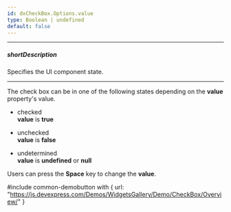 ```yaml
---
id: dxCheckBox.Options.value
type: Boolean | undefined
default: false
---
```

---
##### shortDescription
Specifies the UI component state.

---
The check box can be in one of the following states depending on the **value** property's value.

- checked  
 **value** is **true**

- unchecked  
 **value** is **false**

- undetermined  
 **value** is **undefined** or **null**

Users can press the **Space** key to change the **value**.

#include common-demobutton with {
    url: "https://js.devexpress.com/Demos/WidgetsGallery/Demo/CheckBox/Overview/"
}